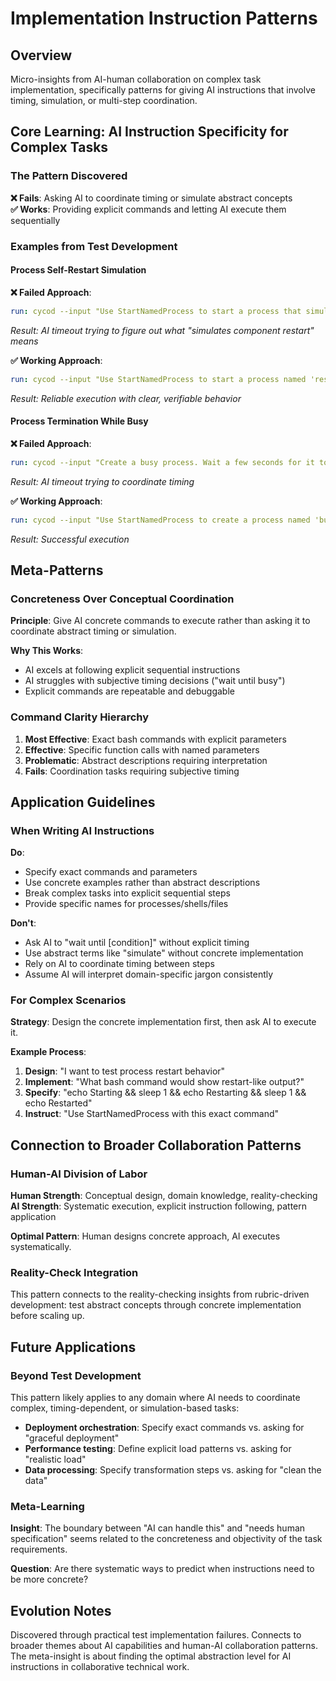 # Implementation Instruction Patterns

## Overview

Micro-insights from AI-human collaboration on complex task implementation, specifically patterns for giving AI instructions that involve timing, simulation, or multi-step coordination.

## Core Learning: AI Instruction Specificity for Complex Tasks

### The Pattern Discovered

**❌ Fails**: Asking AI to coordinate timing or simulate abstract concepts  
**✅ Works**: Providing explicit commands and letting AI execute them sequentially

### Examples from Test Development

#### Process Self-Restart Simulation

**❌ Failed Approach**:
```yaml
run: cycod --input "Use StartNamedProcess to start a process that simulates component restart during operation"
```
*Result: AI timeout trying to figure out what "simulates component restart" means*

**✅ Working Approach**:
```yaml
run: cycod --input "Use StartNamedProcess to start a process named 'restart-proc' that runs 'bash -c \"echo Starting && sleep 1 && echo Restarting && sleep 1 && echo Restarted\"'"
```
*Result: Reliable execution with clear, verifiable behavior*

#### Process Termination While Busy

**❌ Failed Approach**:
```yaml
run: cycod --input "Create a busy process. Wait a few seconds for it to get busy, then terminate it while it's actively working."
```
*Result: AI timeout trying to coordinate timing*

**✅ Working Approach**:
```yaml
run: cycod --input "Use StartNamedProcess to create a process named 'busy-proc' that runs 'bash -c \"for i in {1..100}; do echo Busy line $i; sleep 0.2; done\"'. Then use TerminateShellOrProcess to terminate the busy-proc process."
```
*Result: Successful execution*

## Meta-Patterns

### Concreteness Over Conceptual Coordination

**Principle**: Give AI concrete commands to execute rather than asking it to coordinate abstract timing or simulation.

**Why This Works**:
- AI excels at following explicit sequential instructions
- AI struggles with subjective timing decisions ("wait until busy")
- Explicit commands are repeatable and debuggable

### Command Clarity Hierarchy

1. **Most Effective**: Exact bash commands with explicit parameters
2. **Effective**: Specific function calls with named parameters  
3. **Problematic**: Abstract descriptions requiring interpretation
4. **Fails**: Coordination tasks requiring subjective timing

## Application Guidelines

### When Writing AI Instructions

**Do**:
- Specify exact commands and parameters
- Use concrete examples rather than abstract descriptions
- Break complex tasks into explicit sequential steps
- Provide specific names for processes/shells/files

**Don't**:
- Ask AI to "wait until [condition]" without explicit timing
- Use abstract terms like "simulate" without concrete implementation
- Rely on AI to coordinate timing between steps
- Assume AI will interpret domain-specific jargon consistently

### For Complex Scenarios

**Strategy**: Design the concrete implementation first, then ask AI to execute it.

**Example Process**:
1. **Design**: "I want to test process restart behavior"
2. **Implement**: "What bash command would show restart-like output?"
3. **Specify**: "echo Starting && sleep 1 && echo Restarting && sleep 1 && echo Restarted"  
4. **Instruct**: "Use StartNamedProcess with this exact command"

## Connection to Broader Collaboration Patterns

### Human-AI Division of Labor

**Human Strength**: Conceptual design, domain knowledge, reality-checking  
**AI Strength**: Systematic execution, explicit instruction following, pattern application

**Optimal Pattern**: Human designs concrete approach, AI executes systematically.

### Reality-Check Integration

This pattern connects to the reality-checking insights from rubric-driven development: test abstract concepts through concrete implementation before scaling up.

## Future Applications

### Beyond Test Development

This pattern likely applies to any domain where AI needs to coordinate complex, timing-dependent, or simulation-based tasks:

- **Deployment orchestration**: Specify exact commands vs. asking for "graceful deployment"
- **Performance testing**: Define explicit load patterns vs. asking for "realistic load"
- **Data processing**: Specify transformation steps vs. asking for "clean the data"

### Meta-Learning

**Insight**: The boundary between "AI can handle this" and "needs human specification" seems related to the concreteness and objectivity of the task requirements.

**Question**: Are there systematic ways to predict when instructions need to be more concrete?

## Evolution Notes

Discovered through practical test implementation failures. Connects to broader themes about AI capabilities and human-AI collaboration patterns. The meta-insight is about finding the optimal abstraction level for AI instructions in collaborative technical work.